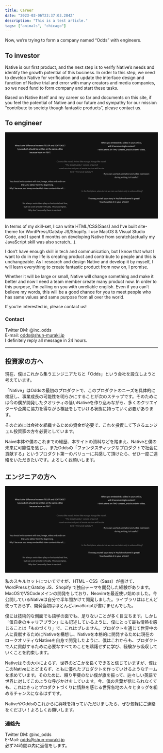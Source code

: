 ```yaml
---
title: Career
date: "2023-03-06T23:37:03.284Z"
description: "This is a test article."
tags: ["animals", "chicago"]
---
```


Now, we’re trying to form a company named “Odds” with engineers.

## To investor

Native is our first product, and the next step is to verify Native’s needs and identify the growth potential of this business. In order to this step, we need to develop Native for verification and update the interface design and function of Native trial and error with many creators and media companies, so we need fund to form company and start these tasks.

Based on Native itself and my career so far and documents on this site, if you feel the potential of Native and our future and sympathy for our mission “contribute to society though fantastic products”, please contact us.

## To engineer

!["figuration"](./art_1.png)

In terms of my skill-set, I can write HTML/CSS(Sass) and I’ve built site-theme for WordPress/Gatsby JS/Shopify. I use MacOS & Visual Studio Code, and I spent 6 months on developing Native from scratch(actually my JavaScript skill was also scratch…).

I don’t have enough skill in tech and communication,  but I know that what I want to do in my life is creating product and contribute to people and this is unchangeable. As I research and design Native and develop it by myself, I will learn everything  to create fantastic product from now on, I promise.

Whether it will be large or small, Native will change something and make it better and now I need a team member create many product now. In order to this purpose, I’m calling on you with unreliable english. Even if you can’t believe my words, this will be a good chance for you to meet people who has same values and same purpose from all over the world.

If you’re interested in, please contact us!  

### Contact

Twitter DM: @inc_odds<br>E-mail: odds@shun-muraki.jp<br>I definitely reply all message in 24 hours.

---

## 投資家の方へ

現在、僕はこれから集うエンジニアたちと「Odds」という会社を設立しようと考えています。

「Native」はOddsの最初のプロダクトで、このプロダクトのニーズを具体的に検証し、事業成長の可能性を明らかにすることが次のステップです。そのためには今の僕が開発したクオリティの低いNativeを作り込みながら、多くのクリエイターや企業に協力を得ながら検証をしていける状態に持っていく必要があります。

そのためには会社を組織するための資金が必要で、これを投資して下さるエンジェル投資家の方を必要としています。

Naive本体や僕のこれまでの経歴、本サイトの資料などを踏まえ、Nativeと僕の未来に可能性を感じ、、またOddsの「ファンタスティックなプロダクトで社会に貢献する」というプロダクト第一のバリューに共感して頂けたら、ぜひ一度ご連絡をいただきたいです。よろしくお願いします。

## エンジニアの方へ

!["図"](./art_1.png)

私のスキルセットについてですが、HTML・CSS（Sass）が書けて、WordPressとGatsby JS、Shopify で独自テーマを開発した経験があります。MacOSでVSCodeメインの開発をしており、Neovimを最近使い始めました。今公開しているNativeは自分で半年間かけて開発しました。ライブラリはほとんど使っておらず、開発当初はほとんどJavaScriptが書けませんでした。

僕には技術的な側面でも語学の面でも、足りないことが多く目立ちます。しかし「僕自身のキャリアプラン」にも記述しているように、僕にとって最も情熱を感じることは「ものづくり」で、これはブレません。プロダクトを通じて世界中の人に貢献するためにNativeを構想し、Nativeを本格的に開発するために現在のロークオリティなNativeを自身で開発したように、僕はこれからも、プロダクトで人に貢献するために必要なすべてのことを躊躇せずに学び、経験から吸収していくことを約束します。

Nativeはその大小によらず、世界のどこかを良くできると信じていますが、僕はこのNativeにとどまらず、ともに優れたプロダクトを作っていけるようなチームを求めています。そのために、頼り甲斐のない僕が旗を振って、辿々しい英語で世界に対してこのような呼びかけをしています。今、僕の言葉が信じられなくても、これはきっとプロダクトづくりに情熱を感じる世界各地の人々とタッグを組めるチャンスになるはずです。

NativeやOddsのこれからに興味を持っていただけましたら、ぜひ気軽にご連絡をください！よろしくお願いします。

### 連絡先

Twitter DM: @inc_odds<br>E-Mail: odds@shun-muraki.jp<br>必ず24時間以内に返信をします。



